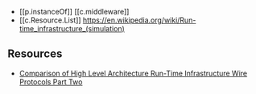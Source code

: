 


- [[p.instanceOf]] [[c.middleware]]
- [[c.Resource.List]] https://en.wikipedia.org/wiki/Run-time_infrastructure_(simulation)

## Resources

- [Comparison of High Level Architecture
Run-Time Infrastructure Wire Protocols
Part Two](https://www.sisostds.org/DesktopModules/Bring2mind/DMX/API/Entries/Download?Command=Core_Download&EntryId=42344&PortalId=0&TabId=105)